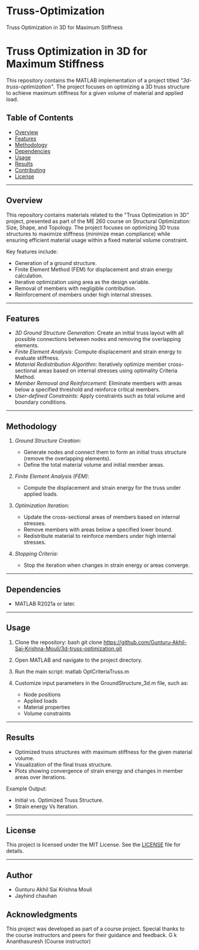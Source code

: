 # Truss-Optimization
Truss Optimization in 3D for Maximum Stiffness
# Truss Optimization in 3D for Maximum Stiffness

This repository contains the MATLAB implementation of a project titled *"3d-truss-optimization"*. The project focuses on optimizing a 3D truss structure to achieve maximum stiffness for a given volume of material and applied load.

## Table of Contents
- [Overview](#overview)
- [Features](#features)
- [Methodology](#methodology)
- [Dependencies](#dependencies)
- [Usage](#usage)
- [Results](#results)
- [Contributing](#contributing)
- [License](#license)

---

## Overview
This repository contains materials related to the "Truss Optimization in 3D" project, presented as part of the ME 260 course on Structural Optimization: Size, Shape, and Topology. The project focuses on optimizing 3D truss structures to maximize stiffness (minimize mean compliance) while ensuring efficient material usage within a fixed material volume constraint.


Key features include:
- Generation of a ground structure.
- Finite Element Method (FEM) for displacement and strain energy calculation.
- Iterative optimization using area as the design variable.
- Removal of members with negligible contribution.
- Reinforcement of members under high internal stresses.

---

## Features
- *3D Ground Structure Generation*: Create an initial truss layout with all possible connections between nodes and removing the overlapping elements.
- *Finite Element Analysis*: Compute displacement and strain energy to evaluate stiffness.
- *Material Redistribution Algorithm*: Iteratively optimize member cross-sectional areas based on internal stresses using optimality Criteria Method.
- *Member Removal and Reinforcement*: Eliminate members with areas below a specified threshold and reinforce critical members.
- *User-defined Constraints*: Apply constraints such as total volume and boundary conditions.

---

## Methodology
1. *Ground Structure Creation*:
   - Generate nodes and connect them to form an initial truss structure (remove the overlapping elements).
   - Define the total material volume and initial member areas.
   

2. *Finite Element Analysis (FEM)*:
   - Compute the displacement and strain energy for the truss under applied loads.

3. *Optimization Iteration*:
   - Update the cross-sectional areas of members based on internal stresses.
   - Remove members with areas below a specified lower bound.
   - Redistribute material to reinforce members under high internal stresses.

4. *Stopping Criteria*:
   - Stop the iteration when changes in strain energy or areas converge.

---

## Dependencies
- MATLAB R2021a or later.

---

## Usage
1. Clone the repository:
   bash
   git clone https://github.com/Gunturu-Akhil-Sai-Krishna-Mouli/3d-truss-optimization.git
   

2. Open MATLAB and navigate to the project directory.

3. Run the main script:
   matlab
   OptCriteriaTruss.m
   

4. Customize input parameters in the GroundStructure_3d.m file, such as:
   - Node positions
   - Applied loads
   - Material properties
   - Volume constraints

---

## Results
- Optimized truss structures with maximum stiffness for the given material volume.
- Visualization of the final truss structure.
- Plots showing convergence of strain energy and changes in member areas over iterations.

Example Output:
- Initial vs. Optimized Truss Structure.
- Strain energy Vs Iteration.

---

## License
This project is licensed under the MIT License. See the [LICENSE](LICENSE) file for details.

---

## Author
- Gunturu Akhil Sai Krishna Mouli
- Jayhind chauhan

## Acknowledgments
This project was developed as part of a course project. Special thanks to the course instructors and peers for their guidance and feedback.
G k Ananthasuresh (Course instructor)
